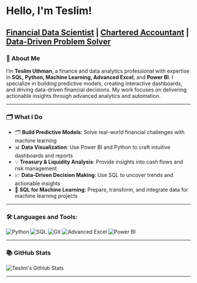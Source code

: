 # Hello, I'm Teslim!

## **[Financial Data Scientist](https://github.com/TeslimAdeyanju) | [Chartered Accountant](https://www.linkedin.com/in/adeyanjuteslimuthman/) | [Data-Driven Problem Solver](https://www.linkedin.com/in/adeyanjuteslimuthman/)**

### 👋 About Me

I’m **Teslim Uthman**, a finance and data analytics professional with expertise in **SQL, Python, Machine Learning, Advanced Excel**, and **Power BI**. I specialize in building predictive models, creating interactive dashboards, and driving data-driven financial decisions. My work focuses on delivering actionable insights through advanced analytics and automation.

----

### 🗂️ What I Do
- 🗂️ **Build Predictive Models**: Solve real-world financial challenges with machine learning
- 📊 **Data Visualization**: Use Power BI and Python to craft intuitive dashboards and reports
- 💡 **Treasury & Liquidity Analysis**: Provide insights into cash flows and risk management
- 📈 **Data-Driven Decision Making**: Use SQL to uncover trends and actionable insights
- 🤖 **SQL for Machine Learning**: Prepare, transform, and integrate data for machine learning projects

---

### 🛠️ Languages and Tools:

<p align="left">
  <img src="https://img.shields.io/badge/-Python-3776AB?logo=python&logoColor=white" alt="Python" />
  <img src="https://img.shields.io/badge/-SQL-4479A1?logo=MySQL&logoColor=white" alt="SQL" />
  <img src="https://img.shields.io/badge/-Git-F05032?logo=git&logoColor=white" alt="Git" />
  <img src="https://img.shields.io/badge/-Advanced_Excel-217346?logo=microsoft-excel&logoColor=white" alt="Advanced Excel" />
  <img src="https://img.shields.io/badge/-Power_BI-F2C811?logo=Power-BI&logoColor=black" alt="Power BI" />
</p>

---

### 📚 GitHub Stats

![Teslim's GitHub Stats](https://github-readme-stats.vercel.app/api?username=TeslimAdeyanju&show_icons=true&theme=dark)

---
